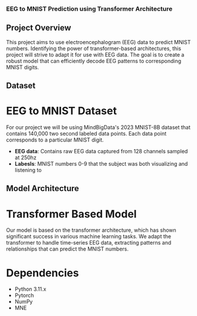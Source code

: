 ### EEG to MNIST Prediction using Transformer Architecture

## Project Overview

This project aims to use electroencephalogram (EEG) data to predict MNIST numbers. Identifying the power of transformer-based architectures, this project will strive to adapt it for use with EEG data. The goal is to create a robust model that can efficiently decode EEG patterns to corresponding MNIST digits.

## Dataset
# EEG to MNIST Dataset

For our project we will be using MindBigData's 2023 MNIST-8B dataset that contains 140,000 two second labeled data points. Each data point corresponds to a particular MNIST digit.

* **EEG data**: Contains raw EEG data captured from 128 channels sampled at 250hz
* **Labesls**: MNIST numbers 0-9 that the subject was both visualizing and listening to

## Model Architecture
# Transformer Based Model

Our model is based on the transformer architecture, which has shown significant success in various machine learning tasks. We adapt the transformer to handle time-series EEG data, extracting patterns and relationships that can predict the MNIST numbers.

# Dependencies
* Python 3.11.x
* Pytorch
* NumPy
* MNE
